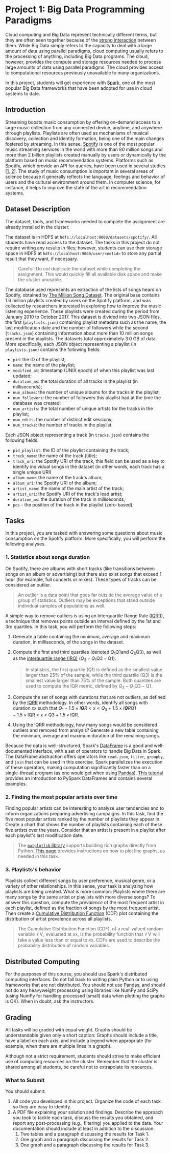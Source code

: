 # Project 1: Big Data Programming Paradigms

Cloud computing and Big Data represent technically different terms, but
they are often seen together because of the [strong
interaction](https://www.computer.org/publications/tech-news/trends/big-data-and-cloud-computing)
between them. While Big Data simply refers to the capacity to deal with
a large amount of data using parallel paradigms, cloud computing usually
refers to the processing of anything, including Big Data programs. The
cloud, however, provides the compute and storage resources needed to
process large amounts of data using parallel paradigms. The cloud
provides access to computational resources previously unavailable to
many organizations.

In this project, students will get experience with
[Spark](https://spark.apache.org/), one of the most popular Big Data
frameworks that have been adopted for use in cloud systems to date.

## Introduction

Streaming boosts music consumption by offering on-demand access to a
large music collection from any connected device, anytime, and anywhere
through playlists. Playlists are often used as mechanisms of musical
discovery, collection and identity formation, being one of the main
changes fostered by streaming. In this sense,
[Spotify](https://newsroom.spotify.com/company-info/) is one of the most
popular music streaming services in the world with more than 80 million
songs and more than 2 billion playlists created manually by users or
dynamically by the platform based on music recommendation systems.
Platforms such as Spotify, which provide an API for queries, have been
used in several studies
\[[1](https://www.researchgate.net/publication/347890300_Music_consumption_today_behaviors_sources_and_discovery),
[2](https://papers.ssrn.com/sol3/papers.cfm?abstract_id=3678606)\]. The
study of music consumption is important in several areas of science
because it generally reflects the language, feelings and behavior of
users and the cultural environment around them. In computer science, for
instance, it helps to improve the state of the art in recommendation
systems.

## Dataset Description

The dataset, tools, and frameworks needed to complete the assignment are
already installed in the cluster.

The dataset is in HDFS at `hdfs://localhost:9000/datasets/spotify/`. All
students have read access to the dataset. The tasks in this project do
not require writing any results in files; however, students can use
their storage space in HDFS at `hdfs://localhost:9000/user/<netid>` to
store any partial result that they want, if necessary.

> Careful: Do *not* duplicate the dataset while completing the
> assignment. This would quickly fill all available disk space and make
> the cluster unusable.

The database used represents an extraction of the lists of songs heard
on Spotify, obtained by [The Million Song
Dataset](https://academiccommons.columbia.edu/doi/10.7916/D8NZ8J07). The
original base contains 1.6 million playlists created by users on the
Spotify platform, and was collected by researchers interested in
exploring how to improve the music listening experience. These playlists
were created during the period from January 2010 to October 2017. This
dataset is divided into two JSON files, the first (`playlists.json`)
containing playlist metadata such as the name, the last modification
date and the number of followers while the second (`tracks.json`)
containing information about more than 10 million songs present in the
playlists. The datasets total approximately 3.0 GB of data. More
specifically, each JSON object representing a playlist (in
`playlists.json`) contains the following fields:

- `pid`: the ID of the playlist;
- `name`: the name of the playlist;
- `modified_at`: timestamp (UNIX epoch) of when this playlist was
    last updated;
- `duration_ms`: the total duration of all tracks in the playlist (in
    milliseconds);
- `num_albums`: the number of unique albums for the tracks in the
    playlist;
- `num_followers`: the number of followers this playlist had at the
    time the database was created;
- `num_artists`: the total number of unique artists for the tracks in
    the playlist;
- `num_edits`: the number of distinct edit sessions;
- `num_tracks`: the number of tracks in the playlist.

Each JSON object representing a track (in `tracks.json`) contains the
following fields:

- `pid_playlist`: the ID of the playlist containing the track;
- `track_name`: the name of the track (title);
- `track_uri`: the Spotify URI of the track, this field can be used as
    a key to identify individual songs in the dataset (in other words,
    each track has a single unique URI)
- `album_name`: the name of the track's album;
- `album_uri`: the Spotify URI of the album;
- `artist_name`: the name of the main artist of the track;
- `artist_uri`: the Spotify URI of the track's lead artist;
- `duration_ms`: the duration of the track in milliseconds;
- `pos` - the position of the track in the playlist (zero-based);

## Tasks

In this project, you are tasked with answering some questions about
music consumption on the Spotify platform. More specifically, you will
perform the following analyses.

### 1. Statistics about songs duration

On Spotify, there are albums with short tracks (like transitions between
songs on an album or advertising) but there also exist songs that exceed
1 hour (for example, full concerts or mixes). These types of tracks can
be considered an outlier.

> An outlier is a data point that goes far outside the average value of
> a group of statistics. Outliers may be exceptions that stand outside
> individual samples of populations as well.

A simple way to remove outliers is using an Interquartile Range Rule
([IQRR](https://www.thoughtco.com/what-is-the-interquartile-range-rule-3126244)),
a technique that removes points outside an interval defined by the 1st
and 3rd quartiles. In this task, you will perform the following steps:

1. Generate a table containing the minimum, average and maximum
    duration, in milliseconds, of the songs in the dataset.

2. Compute the first and third quartiles (denoted
    <span class="katex"><span class="katex-mathml">*Q*<sub>1</sub></span><span class="katex-html"
    aria-hidden="true"><span class="base"><span class="strut"
    style="height:0.8777699999999999em;vertical-align:-0.19444em;"></span><span class="mord"><span class="mord mathnormal">Q</span><span class="msupsub"><span class="vlist-t vlist-t2"><span class="vlist-r"><span class="vlist"
    style="height:0.30110799999999993em;"><span style="top:-2.5500000000000003em;margin-left:0em;margin-right:0.05em;"><span class="pstrut"
    style="height:2.7em;"></span><span class="sizing reset-size6 size3 mtight"><span class="mord mtight">1</span></span></span></span><span class="vlist-s">​</span></span><span class="vlist-r"><span class="vlist"
    style="height:0.15em;"></span></span></span></span></span></span></span></span>
    and
    <span class="katex"><span class="katex-mathml">*Q*<sub>3</sub></span><span class="katex-html"
    aria-hidden="true"><span class="base"><span class="strut"
    style="height:0.8777699999999999em;vertical-align:-0.19444em;"></span><span class="mord"><span class="mord mathnormal">Q</span><span class="msupsub"><span class="vlist-t vlist-t2"><span class="vlist-r"><span class="vlist"
    style="height:0.30110799999999993em;"><span style="top:-2.5500000000000003em;margin-left:0em;margin-right:0.05em;"><span class="pstrut"
    style="height:2.7em;"></span><span class="sizing reset-size6 size3 mtight"><span class="mord mtight">3</span></span></span></span><span class="vlist-s">​</span></span><span class="vlist-r"><span class="vlist"
    style="height:0.15em;"></span></span></span></span></span></span></span></span>),
    as well as the [interquartile range
    (IRQ)](https://en.wikipedia.org/wiki/Interquartile_range)
    (<span class="katex"><span class="katex-mathml">*Q*<sub>3</sub> − *Q*<sub>1</sub></span><span class="katex-html"
    aria-hidden="true"><span class="base"><span class="strut"
    style="height:0.8777699999999999em;vertical-align:-0.19444em;"></span><span class="mord"><span class="mord mathnormal">Q</span><span class="msupsub"><span class="vlist-t vlist-t2"><span class="vlist-r"><span class="vlist"
    style="height:0.30110799999999993em;"><span style="top:-2.5500000000000003em;margin-left:0em;margin-right:0.05em;"><span class="pstrut"
    style="height:2.7em;"></span><span class="sizing reset-size6 size3 mtight"><span class="mord mtight">3</span></span></span></span><span class="vlist-s">​</span></span><span class="vlist-r"><span class="vlist"
    style="height:0.15em;"></span></span></span></span></span><span class="mspace"
    style="margin-right:0.2222222222222222em;"></span><span class="mbin">−</span><span class="mspace"
    style="margin-right:0.2222222222222222em;"></span></span><span class="base"><span class="strut"
    style="height:0.8777699999999999em;vertical-align:-0.19444em;"></span><span class="mord"><span class="mord mathnormal">Q</span><span class="msupsub"><span class="vlist-t vlist-t2"><span class="vlist-r"><span class="vlist"
    style="height:0.30110799999999993em;"><span style="top:-2.5500000000000003em;margin-left:0em;margin-right:0.05em;"><span class="pstrut"
    style="height:2.7em;"></span><span class="sizing reset-size6 size3 mtight"><span class="mord mtight">1</span></span></span></span><span class="vlist-s">​</span></span><span class="vlist-r"><span class="vlist"
    style="height:0.15em;"></span></span></span></span></span></span></span></span>).

    > In statistics, the first quartile (Q1) is defined as the smallest
    > value larger than 25% of the sample, while the third quartile (Q3)
    > is the smallest value larger than 75% of the sample. Both
    > quantiles are used to compute the IQR metric, defined by
    > <span class="katex"><span class="katex-mathml">*Q*<sub>3</sub> − *Q*<sub>1</sub></span><span class="katex-html"
    > aria-hidden="true"><span class="base"><span class="strut"
    > style="height:0.8777699999999999em;vertical-align:-0.19444em;"></span><span class="mord"><span class="mord mathnormal">Q</span><span class="msupsub"><span class="vlist-t vlist-t2"><span class="vlist-r"><span class="vlist"
    > style="height:0.30110799999999993em;"><span style="top:-2.5500000000000003em;margin-left:0em;margin-right:0.05em;"><span class="pstrut"
    > style="height:2.7em;"></span><span class="sizing reset-size6 size3 mtight"><span class="mord mtight">3</span></span></span></span><span class="vlist-s">​</span></span><span class="vlist-r"><span class="vlist"
    > style="height:0.15em;"></span></span></span></span></span><span class="mspace"
    > style="margin-right:0.2222222222222222em;"></span><span class="mbin">−</span><span class="mspace"
    > style="margin-right:0.2222222222222222em;"></span></span><span class="base"><span class="strut"
    > style="height:0.8777699999999999em;vertical-align:-0.19444em;"></span><span class="mord"><span class="mord mathnormal">Q</span><span class="msupsub"><span class="vlist-t vlist-t2"><span class="vlist-r"><span class="vlist"
    > style="height:0.30110799999999993em;"><span style="top:-2.5500000000000003em;margin-left:0em;margin-right:0.05em;"><span class="pstrut"
    > style="height:2.7em;"></span><span class="sizing reset-size6 size3 mtight"><span class="mord mtight">1</span></span></span></span><span class="vlist-s">​</span></span><span class="vlist-r"><span class="vlist"
    > style="height:0.15em;"></span></span></span></span></span></span></span></span>.

3. Compute the set of songs with durations that are not outliers, as
    defined by the
    [IQRR](https://www.thoughtco.com/what-is-the-interquartile-range-rule-3126244)
    methodology. In other words, identify all songs with duration
    <span class="katex"><span class="katex-mathml">*x*</span><span class="katex-html"
    aria-hidden="true"><span class="base"><span class="strut"
    style="height:0.43056em;vertical-align:0em;"></span><span class="mord mathnormal">x</span></span></span></span>
    such that
    <span class="katex"><span class="katex-mathml">*Q*<sub>1</sub> − 1.5 × *I**Q**R* &lt; *x* &lt; *Q*<sub>3</sub> + 1.5 × *I**Q**R*</span><span class="katex-html"
    aria-hidden="true"><span class="base"><span class="strut"
    style="height:0.8777699999999999em;vertical-align:-0.19444em;"></span><span class="mord"><span class="mord mathnormal">Q</span><span class="msupsub"><span class="vlist-t vlist-t2"><span class="vlist-r"><span class="vlist"
    style="height:0.30110799999999993em;"><span style="top:-2.5500000000000003em;margin-left:0em;margin-right:0.05em;"><span class="pstrut"
    style="height:2.7em;"></span><span class="sizing reset-size6 size3 mtight"><span class="mord mtight">1</span></span></span></span><span class="vlist-s">​</span></span><span class="vlist-r"><span class="vlist"
    style="height:0.15em;"></span></span></span></span></span><span class="mspace"
    style="margin-right:0.2222222222222222em;"></span><span class="mbin">−</span><span class="mspace"
    style="margin-right:0.2222222222222222em;"></span></span><span class="base"><span class="strut"
    style="height:0.72777em;vertical-align:-0.08333em;"></span><span class="mord">1.5</span><span class="mspace"
    style="margin-right:0.2222222222222222em;"></span><span class="mbin">×</span><span class="mspace"
    style="margin-right:0.2222222222222222em;"></span></span><span class="base"><span class="strut"
    style="height:0.8777699999999999em;vertical-align:-0.19444em;"></span><span class="mord"><span class="mord mathrm">IQR</span></span><span class="mspace"
    style="margin-right:0.2777777777777778em;"></span><span class="mrel">&lt;</span><span class="mspace"
    style="margin-right:0.2777777777777778em;"></span></span><span class="base"><span class="strut"
    style="height:0.5782em;vertical-align:-0.0391em;"></span><span class="mord mathnormal">x</span><span class="mspace"
    style="margin-right:0.2777777777777778em;"></span><span class="mrel">&lt;</span><span class="mspace"
    style="margin-right:0.2777777777777778em;"></span></span><span class="base"><span class="strut"
    style="height:0.8777699999999999em;vertical-align:-0.19444em;"></span><span class="mord"><span class="mord mathnormal">Q</span><span class="msupsub"><span class="vlist-t vlist-t2"><span class="vlist-r"><span class="vlist"
    style="height:0.30110799999999993em;"><span style="top:-2.5500000000000003em;margin-left:0em;margin-right:0.05em;"><span class="pstrut"
    style="height:2.7em;"></span><span class="sizing reset-size6 size3 mtight"><span class="mord mtight">3</span></span></span></span><span class="vlist-s">​</span></span><span class="vlist-r"><span class="vlist"
    style="height:0.15em;"></span></span></span></span></span><span class="mspace"
    style="margin-right:0.2222222222222222em;"></span><span class="mbin">+</span><span class="mspace"
    style="margin-right:0.2222222222222222em;"></span></span><span class="base"><span class="strut"
    style="height:0.72777em;vertical-align:-0.08333em;"></span><span class="mord">1.5</span><span class="mspace"
    style="margin-right:0.2222222222222222em;"></span><span class="mbin">×</span><span class="mspace"
    style="margin-right:0.2222222222222222em;"></span></span><span class="base"><span class="strut"
    style="height:0.8777699999999999em;vertical-align:-0.19444em;"></span><span class="mord"><span class="mord mathrm">IQR</span></span></span></span></span>.

4. Using the IQRR methodology, how many songs would be considered
    outliers and removed from analysis? Generate a new table containing
    the minimum, average and maximum duration of the remaining songs.

Because the data is well-structured, Spark's
[DataFrame](https://spark.apache.org/docs/3.0.0/api/python/pyspark.sql.html#pyspark.sql.DataFrame)
is a good and well-documented interface, with a set of operators to
handle Big Data in Spark. The DataFrame abstraction offers operators
like `read.json`, `filter`, `groupby`, and `join` that can be used in
this exercise. Spark parallelizes the execution of these operators,
making computation significantly faster than on a single-thread program
(as one would get when using [Pandas](https://pandas.pydata.org/)).
[This
tutorial](https://sparkbyexamples.com/pyspark-tutorial/#pyspark-dataframe)
provides an introduction to PySpark DataFrames and contains several
examples.

### 2. Finding the most popular artists over time

Finding popular artists can be interesting to analyze user tendencies
and to inform organizations preparing advertising campaigns. In this
task, find the five most popular artists ranked by the number of
playlists they appear in. Create a chart that shows the number of
playlists containing each of these five artists over the years. Consider
that an artist is present in a playlist after each playlist's last
modification date.

> The [`matplotlib` library](https://matplotlib.org/) supports building
> rich graphs directly from Python. [This
> page](https://matplotlib.org/stable/api/_as_gen/matplotlib.pyplot.plot.html)
> provides instructions on how to plot line graphs, as needed in this
> task.

### 3. Playlists's behavior

Playlists collect different songs by user preference, musical genre, or
a variety of other relationships. In this sense, your task is analyzing
how playlists are being created. What is more common: Playlists where
there are many songs by the same artist or playlists with more diverse
songs? To answer this question, compute the *prevalence* of the most
frequent artist in each playlist, defined as the fraction of songs by
the most frequent artist. Then create a [Cumulative Distribution
Function](https://en.wikipedia.org/wiki/Cumulative_distribution_function)
(CDF) plot containing the distribution of artist prevalence across all
playlists.

> The Cumulative Distribution Function (CDF), of a real-valued random
> variable
> <span class="katex"><span class="katex-mathml">𝒱</span><span class="katex-html"
> aria-hidden="true"><span class="base"><span class="strut"
> style="height:0.68333em;vertical-align:0em;"></span><span class="mord mathcal"
> style="margin-right:0.08222em;">V</span></span></span></span>,
> evaluated at
> <span class="katex"><span class="katex-mathml">*x*</span><span class="katex-html"
> aria-hidden="true"><span class="base"><span class="strut"
> style="height:0.43056em;vertical-align:0em;"></span><span class="mord mathnormal">x</span></span></span></span>,
> is the probability function that
> <span class="katex"><span class="katex-mathml">𝒱</span><span class="katex-html"
> aria-hidden="true"><span class="base"><span class="strut"
> style="height:0.68333em;vertical-align:0em;"></span><span class="mord mathcal"
> style="margin-right:0.08222em;">V</span></span></span></span> will
> take a value less than or equal to
> <span class="katex"><span class="katex-mathml">*x*</span><span class="katex-html"
> aria-hidden="true"><span class="base"><span class="strut"
> style="height:0.43056em;vertical-align:0em;"></span><span class="mord mathnormal">x</span></span></span></span>.
> CDFs are used to describe the probability distribution of random
> variables.

## Distributed Computing

For the purposes of this course, you should use Spark's distributed
computing interfaces. Do not fall back to writing plain Python or to
using frameworks that are not distributed. You should not use
[Pandas](https://pandas.pydata.org/), and should not do any heavyweight
processing using libraries like NumPy and SciPy (using NumPy for
handling processed (small) data when plotting the graphs is OK). When in
doubt, ask the instructors.

## Grading

All tasks will be graded with equal weight. Graphs should be
understandable given only a short caption: Graphs should include a
title, have a label on each axis, and include a legend when appropriate
(for example, when there are multiple lines in a graph).

Although not a strict requirement, students should strive to make
efficient use of computing resources on the cluster. Remember that the
cluster is shared among all students, be careful not to extrapolate its
resources.

### What to Submit

You should submit:

1. All code you developed in this project. Organize the code of each
    task so they are easy to identify.
2. A PDF file explaining your solution and findings. Describe the
    approach you took to tackle each task, discuss the results you
    obtained, and report any post-processing (e.g., filtering) you
    applied to the data. Your documentation should include at least in
    addition to the discussion:
    1. Two tables and a paragraph discussing the results for Task 1.
    2. One graph and a paragraph discussing the results for Task 2.
    3. One graph and a paragraph discussing the results for Task 3.
